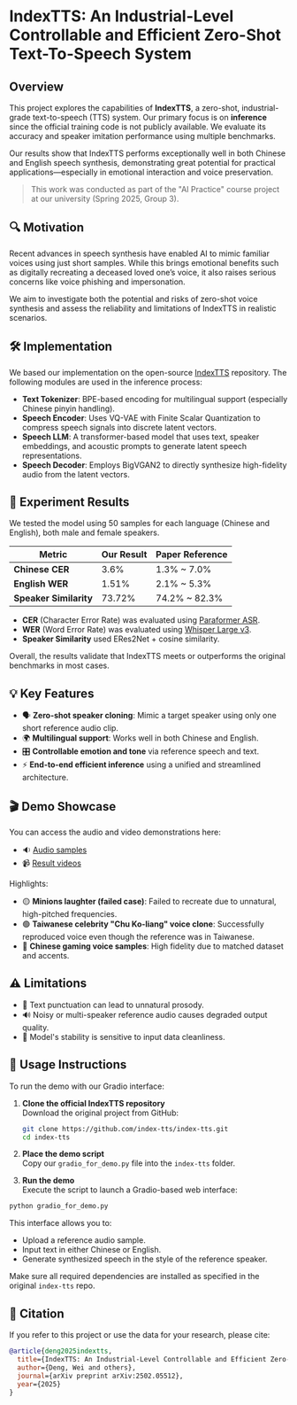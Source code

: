 # IndexTTS: An Industrial-Level Controllable and Efficient Zero-Shot Text-To-Speech System

## Overview

This project explores the capabilities of **IndexTTS**, a zero-shot, industrial-grade text-to-speech (TTS) system. Our primary focus is on **inference** since the official training code is not publicly available. We evaluate its accuracy and speaker imitation performance using multiple benchmarks.

Our results show that IndexTTS performs exceptionally well in both Chinese and English speech synthesis, demonstrating great potential for practical applications—especially in emotional interaction and voice preservation.

> This work was conducted as part of the "AI Practice" course project at our university (Spring 2025, Group 3).

## 🔍 Motivation

Recent advances in speech synthesis have enabled AI to mimic familiar voices using just short samples. While this brings emotional benefits such as digitally recreating a deceased loved one’s voice, it also raises serious concerns like voice phishing and impersonation.

We aim to investigate both the potential and risks of zero-shot voice synthesis and assess the reliability and limitations of IndexTTS in realistic scenarios.

## 🛠️ Implementation

We based our implementation on the open-source [IndexTTS](https://github.com/index-tts/index-tts) repository. The following modules are used in the inference process:

- **Text Tokenizer**: BPE-based encoding for multilingual support (especially Chinese pinyin handling).
- **Speech Encoder**: Uses VQ-VAE with Finite Scalar Quantization to compress speech signals into discrete latent vectors.
- **Speech LLM**: A transformer-based model that uses text, speaker embeddings, and acoustic prompts to generate latent speech representations.
- **Speech Decoder**: Employs BigVGAN2 to directly synthesize high-fidelity audio from the latent vectors.

## 🧪 Experiment Results

We tested the model using 50 samples for each language (Chinese and English), both male and female speakers.

| Metric                  | Our Result | Paper Reference      |
|-------------------------|------------|-----------------------|
| **Chinese CER**         | 3.6%       | 1.3% ~ 7.0%           |
| **English WER**         | 1.51%      | 2.1% ~ 5.3%           |
| **Speaker Similarity**  | 73.72%     | 74.2% ~ 82.3%         |

- **CER** (Character Error Rate) was evaluated using [Paraformer ASR](https://github.com/lovemefan/paraformer-python/tree/main).
- **WER** (Word Error Rate) was evaluated using [Whisper Large v3](https://github.com/openai/whisper).
- **Speaker Similarity** used ERes2Net + cosine similarity.

Overall, the results validate that IndexTTS meets or outperforms the original benchmarks in most cases.

## 💡 Key Features

- 🗣️ **Zero-shot speaker cloning**: Mimic a target speaker using only one short reference audio clip.
- 🌍 **Multilingual support**: Works well in both Chinese and English.
- 🎛️ **Controllable emotion and tone** via reference speech and text.
- ⚡ **End-to-end efficient inference** using a unified and streamlined architecture.

## 🎬 Demo Showcase

You can access the audio and video demonstrations here:

- 🔉 [Audio samples](https://drive.google.com/drive/folders/10TqtE4uSk6UIGSZQt2q6OslWq6XmWGqq?usp=drive_link)
- 📹 [Result videos](https://drive.google.com/drive/folders/1-i_7N4QSvg9pE6Ayorieh8_cxgZMaTFB?usp=drive_link)

Highlights:

- 🟡 **Minions laughter (failed case)**: Failed to recreate due to unnatural, high-pitched frequencies.
- 🟢 **Taiwanese celebrity "Chu Ko-liang" voice clone**: Successfully reproduced voice even though the reference was in Taiwanese.
- 🔵 **Chinese gaming voice samples**: High fidelity due to matched dataset and accents.

## ⚠️ Limitations

- 📍 Text punctuation can lead to unnatural prosody.
- 🔊 Noisy or multi-speaker reference audio causes degraded output quality.
- 🎯 Model's stability is sensitive to input data cleanliness.

## 🚀 Usage Instructions

To run the demo with our Gradio interface:

1. **Clone the official IndexTTS repository**  
   Download the original project from GitHub:
   ```bash
   git clone https://github.com/index-tts/index-tts.git
   cd index-tts
   ```

2. **Place the demo script**  
Copy our `gradio_for_demo.py` file into the `index-tts` folder.

3. **Run the demo**  
Execute the script to launch a Gradio-based web interface:
```bash
python gradio_for_demo.py
```
This interface allows you to:
- Upload a reference audio sample.
- Input text in either Chinese or English.
- Generate synthesized speech in the style of the reference speaker.

Make sure all required dependencies are installed as specified in the original `index-tts` repo.


## 📎 Citation

If you refer to this project or use the data for your research, please cite:

```bibtex
@article{deng2025indextts,
  title={IndexTTS: An Industrial-Level Controllable and Efficient Zero-Shot Text-To-Speech System},
  author={Deng, Wei and others},
  journal={arXiv preprint arXiv:2502.05512},
  year={2025}
}
